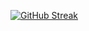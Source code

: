 <a href="https://git.io/streak-stats"><img src="https://github-readme-streak-stats.herokuapp.com?user=Mateus-Kreulich&theme=highcontrast&hide_border=&border_radius=4&locale=pt_BR&hide_total_contributions=true" alt="GitHub Streak" /></a>
